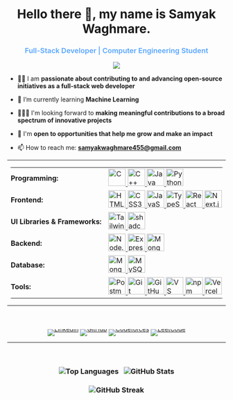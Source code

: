 <h1 align="center">Hello there 👋, my name is Samyak Waghmare.</h1>

<h3 align="center" style="color:#58a6ff; font-weight:600;">
  Full-Stack Developer&nbsp;|&nbsp;Computer Engineering Student 
</h3>


<p align="center">
  <img src="https://readme-typing-svg.herokuapp.com?font=Fira+Code&duration=2500&pause=800&color=4DB8FF&center=true&vCenter=true&width=600&lines=Full+Stack+Web+Developer;Open+Source+Contributor;Always+Learning+New+Things!">
</p>

<!--
**Samyak-Waghmare/Samyak-Waghmare** is a ✨ _special_ ✨ repository because its `README.md` (this file) appears on your GitHub profile.

Here are some ideas to get you started:
-->

- 👩‍💻 I am **passionate about contributing to and advancing open-source initiatives as a full-stack web developer**
  
- 🌱 I’m currently learning **Machine Learning**

- 🧑‍🤝‍🧑 I'm looking forward to **making meaningful contributions to a broad spectrum of innovative projects**

- 🤝 I'm **open to opportunities that help me grow and make an impact**

- 📫 How to reach me: **samyakwaghmare455@gmail.com**

<!--
- 🔭 I’m currently working on ...
- 🌱 I’m currently learning ...
- 👯 I’m looking to collaborate on ...
- 🤔 I’m looking for help with ...
- 💬 Ask me about ...
- 📫 How to reach me: ...
- 😄 Pronouns: ...
- ⚡ Fun fact: ...
-->

<hr>

<table style="border-collapse:collapse; text-align:left; border-radius:10px; overflow:hidden;">
  <tr>
    <td><strong>Programming:</strong></td>
    <td>
      <a href="https://www.cprogramming.com/" target="_blank" rel="noreferrer">
        <img src="https://skillicons.dev/icons?i=c" alt="C" width="40" height="40"/>
      </a>
      <a href="https://www.w3schools.com/cpp/" target="_blank" rel="noreferrer">
        <img src="https://skillicons.dev/icons?i=cpp" alt="C++" width="40" height="40"/>
      </a>
      <a href="https://www.java.com/" target="_blank" rel="noreferrer">
        <img src="https://skillicons.dev/icons?i=java" alt="Java" width="40" height="40"/>
      </a>
      <a href="https://www.python.org/" target="_blank" rel="noreferrer">
        <img src="https://skillicons.dev/icons?i=python" alt="Python" width="40" height="40"/>
      </a>
    </td>
  </tr>

  <tr>
    <td><strong>Frontend:</strong></td>
    <td>
      <a href="https://www.w3.org/html/" target="_blank" rel="noreferrer">
        <img src="https://skillicons.dev/icons?i=html" alt="HTML5" width="40" height="40"/>
      </a>
      <a href="https://www.w3schools.com/css/" target="_blank" rel="noreferrer">
        <img src="https://skillicons.dev/icons?i=css" alt="CSS3" width="40" height="40"/>
      </a>
      <a href="https://developer.mozilla.org/en-US/docs/Web/JavaScript" target="_blank" rel="noreferrer">
        <img src="https://skillicons.dev/icons?i=js" alt="JavaScript" width="40" height="40"/>
      </a>
      <a href="https://www.typescriptlang.org/" target="_blank" rel="noreferrer">
        <img src="https://skillicons.dev/icons?i=ts" alt="TypeScript" width="40" height="40"/>
      </a>
      <a href="https://reactjs.org/" target="_blank" rel="noreferrer">
        <img src="https://skillicons.dev/icons?i=react" alt="React" width="40" height="40"/>
      </a>
      <a href="https://nextjs.org/" target="_blank" rel="noreferrer">
        <img src="https://www.google.com/s2/favicons?sz=128&domain=nextjs.org" alt="Next.js" width="40" height="40"/>
      </a>
    </td>
  </tr>

  <tr>
    <td><strong>UI Libraries & Frameworks:</strong></td>
    <td>
      <a href="https://tailwindcss.com/" target="_blank" rel="noreferrer">
        <img src="https://skillicons.dev/icons?i=tailwind" alt="TailwindCSS" width="40" height="40"/>
      </a>
      <a href="https://ui.shadcn.com/" target="_blank" rel="noreferrer">
        <img src="https://ui.shadcn.com/favicon.ico" alt="shadcn/ui" width="40" height="40"/>
      </a>
    </td>
  </tr>

  <tr>
    <td><strong>Backend:</strong></td>
    <td>
      <a href="https://nodejs.org/" target="_blank" rel="noreferrer">
        <img src="https://skillicons.dev/icons?i=nodejs" alt="Node.js" width="40" height="40"/>
      </a>
      <a href="https://expressjs.com/" target="_blank" rel="noreferrer">
        <img src="https://skillicons.dev/icons?i=express" alt="Express.js" width="40" height="40"/>
      </a>
      <a href="https://mongoosejs.com/" target="_blank" rel="noreferrer">
        <img src="https://www.google.com/s2/favicons?sz=64&domain=mongoosejs.com" alt="Mongoose" width="40" height="40"/>
      </a>
    </td>
  </tr>

  <tr>
    <td><strong>Database:</strong></td>
    <td>
      <a href="https://www.mongodb.com/" target="_blank" rel="noreferrer">
        <img src="https://skillicons.dev/icons?i=mongodb" alt="MongoDB" width="40" height="40"/>
      </a>
      <a href="https://www.mysql.com/" target="_blank" rel="noreferrer">
        <img src="https://skillicons.dev/icons?i=mysql" alt="MySQL" width="40" height="40"/>
      </a>
    </td>
  </tr>

  <tr>
    <td><strong>Tools:</strong></td>
    <td>
      <a href="https://www.postman.com/" target="_blank" rel="noreferrer">
        <img src="https://skillicons.dev/icons?i=postman" alt="Postman" width="40" height="40"/>
      </a>
      <a href="https://git-scm.com/" target="_blank" rel="noreferrer">
        <img src="https://skillicons.dev/icons?i=git" alt="Git" width="40" height="40"/>
      </a>
      <a href="https://github.com/" target="_blank" rel="noreferrer">
        <img src="https://skillicons.dev/icons?i=github" alt="GitHub" width="40" height="40"/>
      </a>
      <a href="https://code.visualstudio.com/" target="_blank" rel="noreferrer">
        <img src="https://skillicons.dev/icons?i=vscode" alt="VS Code" width="40" height="40"/>
      </a>
      <a href="https://www.npmjs.com/" target="_blank" rel="noreferrer">
        <img src="https://www.google.com/s2/favicons?sz=128&domain=npmjs.com" alt="npm" width="40" height="40"/>
      </a>
      <a href="https://vercel.com/" target="_blank" rel="noreferrer">
        <img src="https://vercel.com/favicon.ico" alt="Vercel" width="40" height="40"/>
      </a>
      </td>
  </tr>
</table>

<hr> 

<br/>
<!-- 🌐 SOCIAL LINKS -->
<p align="center">
<!-- <a href="https://twitter.com/samyakwaghmare" target="blank">
  <img align="center" src="https://raw.githubusercontent.com/rahuldkjain/github-profile-readme-generator/master/src/images/icons/Social/twitter.svg" alt="samyakwaghmare" height="30" width="40" />
</a> -->

  <a href="https://linkedin.com/in/samyak-waghmare" target="_blank" title="LinkedIn" style="display:inline-block; line-height:0;">
    <img src="https://img.shields.io/badge/LinkedIn-0A66C2?style=for-the-badge&logo=linkedin&logoColor=white" alt="LinkedIn">
  </a>
  <a href="https://github.com/Samyak-Waghmare" target="_blank" title="GitHub" style="display:inline-block; line-height:0;">
    <img src="https://img.shields.io/badge/GitHub-181717?style=for-the-badge&logo=github&logoColor=white" alt="GitHub">
  </a>
  <a href="https://codeforces.com/profile/SamyakWaghmare" target="_blank" title="Codeforces" style="display:inline-block; line-height:0;">
    <img src="https://img.shields.io/badge/Codeforces-1F8ACB?style=for-the-badge&logo=codeforces&logoColor=white" alt="Codeforces">
  </a>
  <!-- <a href="https://www.codechef.com/users/samyakwaghmare" target="_blank" title="CodeChef" style="display:inline-block; line-height:0;">
    <img src="https://img.shields.io/badge/CodeChef-5B4638?style=for-the-badge&logo=codechef&logoColor=white" alt="CodeChef">
  </a> -->
  <a href="https://leetcode.com/u/Samyak-Waghmare/" target="_blank" title="LeetCode" style="display:inline-block; line-height:0;">
    <img src="https://img.shields.io/badge/LeetCode-FFA116?style=for-the-badge&logo=leetcode&logoColor=white" alt="LeetCode">
  </a>
  <!-- <a href="https://auth.geeksforgeeks.org/user/samyakwagqptv/" target="_blank" title="GeeksforGeeks" style="display:inline-block; line-height:0;">
    <img src="https://img.shields.io/badge/GeeksforGeeks-2F8D46?style=for-the-badge&logo=geeksforgeeks&logoColor=white" alt="GeeksforGeeks">
  </a> -->

<!-- <a href="https://www.hackerrank.com/profile/waghmaresamyak11" target="blank">
  <img align="center" src="https://raw.githubusercontent.com/rahuldkjain/github-profile-readme-generator/master/src/images/icons/Social/hackerrank.svg" alt="waghmaresamyak11" height="30" width="40" />
</a> -->

<!-- <a href="https://atcoder.jp/users/samyak_w" target="blank">
  <img align="center" src="https://raw.githubusercontent.com/simple-icons/simple-icons/develop/icons/atcoder.svg" alt="samyak_w" height="30" width="40" />
</a> -->

</p>


---
<br/>
<h3 align=center>
 <img align="center" src="https://github-readme-stats.vercel.app/api/top-langs?username=Samyak-Waghmare&show_icons=true&locale=en&layout=compact&langs_count=5&theme=tokyonight" alt="Top Languages" />  
&nbsp;
<img align="center" src="https://github-readme-stats.vercel.app/api?username=Samyak-Waghmare&show_icons=true&count_private=true&theme=tokyonight&hide_rank=true&hide=contribs" alt="GitHub Stats  " />
</h3>
<h3 align=center>
<img align="center" src="https://github-readme-streak-stats.herokuapp.com/?user=Samyak-Waghmare&theme=tokyonight" alt="GitHub Streak" />
</h3>
